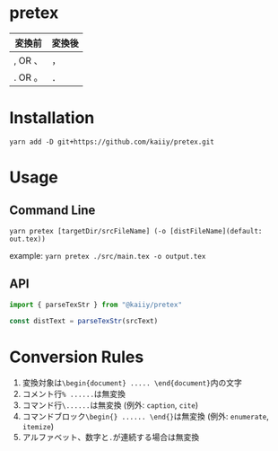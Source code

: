 # pretex

| 変換前   | 変換後 |
| -------- | ------ |
| , OR 、  | ，     |
| . OR 。  | ．     |

# Installation

`yarn add -D git+https://github.com/kaiiy/pretex.git`

# Usage

## Command Line

`yarn pretex [targetDir/srcFileName] (-o [distFileName](default: out.tex))`

example: `yarn pretex ./src/main.tex -o output.tex`

## API

```js
import { parseTexStr } from "@kaiiy/pretex"

const distText = parseTexStr(srcText)
```

# Conversion Rules

1. 変換対象は`\begin{document} ..... \end{document}`内の文字
2. コメント行`% ......`は無変換
3. コマンド行`\......`は無変換 (例外: `caption`, `cite`)
4. コマンドブロック`\begin{} ...... \end{}`は無変換 (例外: `enumerate`, `itemize`)
5. アルファベット、数字と`.`が連続する場合は無変換
